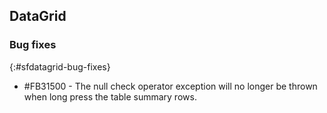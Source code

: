 ## DataGrid

### Bug fixes
{:#sfdatagrid-bug-fixes}

* \#FB31500 - The null check operator exception will no longer be thrown when long press the table summary rows.
